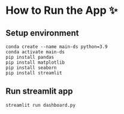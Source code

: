 # How to Run the App ✨

## Setup environment
```
conda create --name main-ds python=3.9
conda activate main-ds
pip install pandas
pip install matplotlib
pip install seaborn
pip install streamlit
```

## Run streamlit app
```
streamlit run dashboard.py
```
